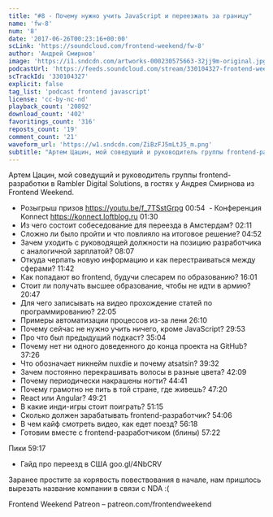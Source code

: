 ```yaml
---
title: "#8 - Почему нужно учить JavaScript и переезжать за границу"
name: 'fw-8'
num: '8'
date: '2017-06-26T00:23:16+00:00'
scLink: 'https://soundcloud.com/frontend-weekend/fw-8'
author: 'Андрей Смирнов'
image: 'https://i1.sndcdn.com/artworks-000230575663-32jj9m-original.jpg'
podcastUrl: 'https://feeds.soundcloud.com/stream/330104327-frontend-weekend-fw-8.m4a'
scTrackId: '330104327'
explicit: false
tag_list: 'podcast frontend javascript'
license: 'cc-by-nc-nd'
playback_count: '20892'
download_count: '402'
favoritings_count: '316'
reposts_count: '19'
comment_count: '21'
waveform_url: 'https://w1.sndcdn.com/ZiBzFJ5mLtJ5_m.png'
subtitle: "Артем Цацин, мой соведущий и руководитель группы frontend-разработки в Rambler Digital Solutions, в гостях у Андрея Смирнова из Frontend Weekend."
---
```

Артем Цацин, мой соведущий и руководитель группы frontend-разработки в Rambler Digital Solutions, в гостях у Андрея Смирнова из Frontend Weekend.

- Розыгрыш призов https://youtu.be/f_7TSstGrpg <timecode sec="54">00:54</timecode>
 - Конференция Konnect https://konnect.loftblog.ru <timecode sec="90">01:30</timecode>
- Из чего состоит собеседование для переезда в Амстердам? <timecode sec="131">02:11</timecode>
- Сложно ли было пройти и что повлияло на итоговое решение? <timecode sec="292">04:52</timecode>
- Зачем уходить с руководящей должности на позицию разработчика с аналогичной зарплатой? <timecode sec="487">08:07</timecode>
- Откуда черпать новую информацию и как перестраиваться между сферами? <timecode sec="702">11:42</timecode>
- Как попадают во frontend, будучи слесарем по образованию? <timecode sec="961">16:01</timecode>
- Стоит ли получать высшее образование, чтобы не идти в армию? <timecode sec="1247">20:47</timecode>
- Для чего записывать на видео прохождение статей по программированию? <timecode sec="1325">22:05</timecode>
- Примеры автоматизации процессов из-за лени <timecode sec="1570">26:10</timecode>
- Почему сейчас не нужно учить ничего, кроме JavaScript? <timecode sec="1793">29:53</timecode>
- Про что был предыдущий подкаст? <timecode sec="2104">35:04</timecode>
- Почему нет ни одного доведенного до конца проекта на GitHub? <timecode sec="2246">37:26</timecode>
- Что обозначает никнейм nuxdie и почему atsatsin? <timecode sec="2372">39:32</timecode>
- Зачем постоянно перекрашивать волосы в разные цвета? <timecode sec="2529">42:09</timecode>
- Почему периодически накрашены ногти? <timecode sec="2681">44:41</timecode>
- Почему грамотно не пить в той стране, где живешь? <timecode sec="2840">47:20</timecode>
- React или Angular? <timecode sec="2961">49:21</timecode>
- В какие инди-игры стоит поиграть? <timecode sec="3075">51:15</timecode>
- Сколько должен зарабатывать frontend-разработчик? <timecode sec="3246">54:06</timecode>
- В чем кайф смотреть видео, как едет поезд? <timecode sec="3378">56:18</timecode> 
- Готовим вместе с frontend-разработчиком (блины) <timecode sec="3442">57:22</timecode>

Пики <timecode sec="3557">59:17</timecode>
- Гайд про переезд в США goo.gl/4NbCRV

Заранее простите за корявость повествования в начале, нам пришлось вырезать название компании в связи с NDA :(

Frontend Weekend Patreon – patreon.com/frontendweekend